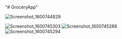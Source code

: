 "# GroceryApp" 

![Screenshot_1600744829](https://user-images.githubusercontent.com/49626225/93841676-59189800-fc62-11ea-88ec-978be38badc2.png)

![Screenshot_1600745303](https://user-images.githubusercontent.com/49626225/93841663-4ef69980-fc62-11ea-943e-ec5f2721918a.png)
![Screenshot_1600745288](https://user-images.githubusercontent.com/49626225/93841672-58800180-fc62-11ea-8784-4b1e87d0f161.png)
![Screenshot_1600745294](https://user-images.githubusercontent.com/49626225/93841678-59b12e80-fc62-11ea-919e-05418c54cc15.png)
